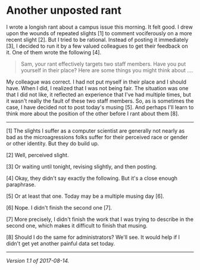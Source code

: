 Another unposted rant
=====================

I wrote a longish rant about a campus issue this morning.  It felt good.
I drew upon the wounds of repeated slights [1] to comment vociferously
on a more recent slight [2].  But I tried to be rational.  Instead of
posting it immediately [3], I decided to run it by a few valued colleagues
to get their feedback on it.  One of them wrote the following [4].

> Sam, your rant effectively targets two staff members.  Have you put
  yourself in their place?  Here are some things you might think about
  ....

My colleague was correct.  I had not put myself in their place
and I should have.  When I did, I realized that I was not being fair.
The situation was one that I did not like, it reflected an experience
that I've had multiple times, but it wasn't really the fault of these
two staff members.  So, as is sometimes the case, I have decided not to
post today's musing [5].  And perhaps I'll learn to think more about
the position of the other before I rant about them [8].

---

[1] The slights I suffer as a computer scientist are generally not nearly
as bad as the microagressions folks suffer for their perceived race or
gender or other identity.  But they do build up.

[2] Well, perceived slight.

[3] Or waiting until tonight, revising slightly, and then posting.

[4] Okay, they didn't say exactly the following.  But it's a close
enough paraphrase.

[5] Or at least that one.  Today may be a multiple musing day [6].

[6] Nope.  I didn't finish the second one [7].

[7] More precisely, I didn't finish the work that I was trying to describe
in the second one, which makes it difficult to finish that musing.

[8] Should I do the same for administrators?  We'll see.  It would help
if I didn't get yet another painful data set today.

---

*Version 1.1 of 2017-08-14.*
